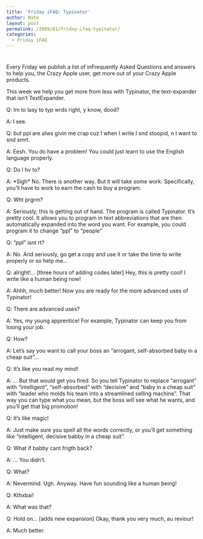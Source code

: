 ```yaml
---
title: 'Friday iFAQ: Typinator'
author: Nate
layout: post
permalink: /2009/01/friday-ifaq-typinator/
categories:
  - Friday iFAQ
---
```

# 

Every Friday we publish a list of inFrequently Asked Questions and answers to help you, the Crazy Apple user, get more out of your Crazy Apple products.

This week we help you get more from less with Typinator, the text-expander that isn’t TextExpander.

Q: Im to lasy to typ wrds right, y know, dood?

A: I see.

Q: but ppl are alws givin me crap cuz I when I write I snd stoopid, n I want to snd smrt.

A: Eesh. You do have a problem! You could just learn to use the English language properly.

Q: Do I hv to?

A: \*Sigh\* No. There is another way. But it will take some work. Specifically, you’ll have to work to earn the cash to buy a program.

Q: Wht prgrm?

A: Seriously, this is getting out of hand. The program is called Typinator. It’s pretty cool. It allows you to program in text abbreviations that are then automatically expanded into the word you want. For example, you could program it to change “ppl” to “people”

Q: “ppl” isnt rt?

A: No. And seriously, go get a copy and use it or take the time to write properly or so help me…

Q: alright!… [three hours of adding codes later] Hey, this is pretty cool! I write like a human being now!

A: Ahhh, much better! Now you are ready for the more advanced uses of Typinator!

Q: There are advanced uses?

A: Yes, my young apprentice! For example, Typinator can keep you from losing your job.

Q: How?

A: Let’s say you want to call your boss an “arrogant, self-absorbed baby in a cheap suit”…

Q: It’s like you read my mind!

A: … But that would get you fired. So you tell Typinator to replace “arrogant” with “intelligent”, “self-absorbed” with “decisive” and “baby in a cheap suit” with “leader who molds his team into a streamlined selling machine”. That way you can type what you mean, but the boss will see what he wants, and you’ll get that big promotion!

Q: It’s like magic!

A: Just make sure you spell all the words correctly, or you’ll get something like “intelligent, decisive babby in a cheap suit”.

Q: What if babby cant frigth back?

A: … You didn’t.

Q: What?

A: Nevermind. Ugh. Anyway. Have fun sounding like a human being!

Q: Kthxbai!

A: What was that?

Q: Hold on… [adds new expansion] Okay, thank you very much, au reviour!

A: Much better.